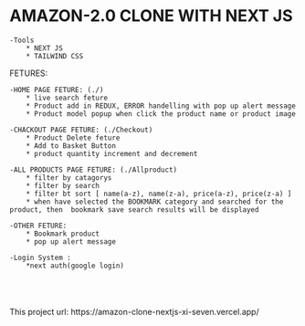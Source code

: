 # AMAZON-2.0 CLONE WITH NEXT JS

    -Tools
        * NEXT JS
        * TAILWIND CSS

FETURES: <br/>

    -HOME PAGE FETURE: (./)
        * live search feture
        * Product add in REDUX, ERROR handelling with pop up alert message
        * Product model popup when click the product name or product image
        
    -CHACKOUT PAGE FETURE: (./Checkout)
        * Product Delete feture
        * Add to Basket Button
        * product quantity increment and decrement

    -ALL PRODUCTS PAGE FETURE: (./Allproduct)
        * filter by catagorys
        * filter by search
        * filter bt sort [ name(a-z), name(z-a), price(a-z), price(z-a) ]
        * when have selected the BOOKMARK category and searched for the product, then  bookmark save search results will be displayed

    -OTHER FETURE:
        * Bookmark product
        * pop up alert message

    -Login System :
        *next auth(google login)


<br/>
<br/>
<br/>
This project url: https://amazon-clone-nextjs-xi-seven.vercel.app/
